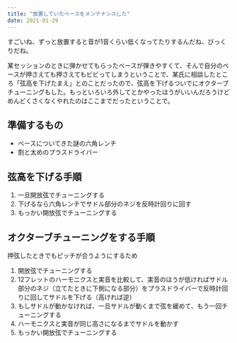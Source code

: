 ```yaml
---
title: "放置していたベースをメンテナンスした"
date: 2021-01-29
---
```


すごいね、ずっと放置すると音が1音くらい低くなってたりするんだね、びっくりだね。  

某セッションのときに弾かせてもらったベースが弾きやすくて、そんで自分のベースが押さえても押さえてもビビってしまうということで、某氏に相談したところ「弦高を下げたまえ」とのことだったので、弦高を下げるついでにオクターブチューニングもした。もっといろいろ外してとかやったほうがいいんだろうけどめんどくさくなくやれたのはここまでだったということで。  

## 準備するもの
- ベースについてきた謎の六角レンチ
- 割と太めのプラスドライバー

## 弦高を下げる手順
1. 一旦開放弦でチューニングする
2. 下げるなら六角レンチでサドル部分のネジを反時計回りに回す
3. もっかい開放弦でチューニングする

## オクターブチューニングをする手順
押弦したときでもピッチが合うようにするため  
1. 開放弦でチューニングする
2. 12フレットのハーモニクスと実音を比較して、実音のほうが低ければサドル部分のネジ（立てたときに下側になる部分）をプラスドライバーで反時計回りに回してサドルを下げる（高ければ逆）
3. もしサドルが動かなければ、一旦サドルが動くまで弦を緩めて、もう一回チューニングする
4. ハーモニクスと実音が同じ高さになるまでサドルを動かす
5. もっかい開放弦でチューニングする